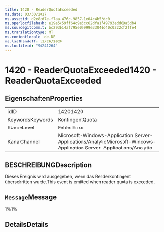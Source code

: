 ```yaml
---
title: 1420 - ReaderQuotaExceeded
ms.date: 03/30/2017
ms.assetid: d2e8cd7e-f7aa-476c-9857-1e04c4b52dc0
ms.openlocfilehash: e19e5c59ff64c9e3cc62dfa1f49793edd69a5db4
ms.sourcegitcommit: bc293b14af795e0e999e3304dd40c0222cf2ffe4
ms.translationtype: MT
ms.contentlocale: de-DE
ms.lasthandoff: 11/26/2020
ms.locfileid: "96241264"
---
```

# <a name="1420---readerquotaexceeded"></a><span data-ttu-id="14f39-102">1420 - ReaderQuotaExceeded</span><span class="sxs-lookup"><span data-stu-id="14f39-102">1420 - ReaderQuotaExceeded</span></span>

## <a name="properties"></a><span data-ttu-id="14f39-103">Eigenschaften</span><span class="sxs-lookup"><span data-stu-id="14f39-103">Properties</span></span>  
  
|||  
|-|-|  
|<span data-ttu-id="14f39-104">id</span><span class="sxs-lookup"><span data-stu-id="14f39-104">ID</span></span>|<span data-ttu-id="14f39-105">1420</span><span class="sxs-lookup"><span data-stu-id="14f39-105">1420</span></span>|  
|<span data-ttu-id="14f39-106">Keywords</span><span class="sxs-lookup"><span data-stu-id="14f39-106">Keywords</span></span>|<span data-ttu-id="14f39-107">Kontingent</span><span class="sxs-lookup"><span data-stu-id="14f39-107">Quota</span></span>|  
|<span data-ttu-id="14f39-108">Ebene</span><span class="sxs-lookup"><span data-stu-id="14f39-108">Level</span></span>|<span data-ttu-id="14f39-109">Fehler</span><span class="sxs-lookup"><span data-stu-id="14f39-109">Error</span></span>|  
|<span data-ttu-id="14f39-110">Kanal</span><span class="sxs-lookup"><span data-stu-id="14f39-110">Channel</span></span>|<span data-ttu-id="14f39-111">Microsoft-Windows-Application Server-Applications/Analytic</span><span class="sxs-lookup"><span data-stu-id="14f39-111">Microsoft-Windows-Application Server-Applications/Analytic</span></span>|  
  
## <a name="description"></a><span data-ttu-id="14f39-112">BESCHREIBUNG</span><span class="sxs-lookup"><span data-stu-id="14f39-112">Description</span></span>  

 <span data-ttu-id="14f39-113">Dieses Ereignis wird ausgegeben, wenn das Readerkontingent überschritten wurde.</span><span class="sxs-lookup"><span data-stu-id="14f39-113">This event is emitted when reader quota is exceeded.</span></span>  
  
## <a name="message"></a><span data-ttu-id="14f39-114">`Message`</span><span class="sxs-lookup"><span data-stu-id="14f39-114">Message</span></span>  

 <span data-ttu-id="14f39-115">1%</span><span class="sxs-lookup"><span data-stu-id="14f39-115">1%</span></span>  
  
## <a name="details"></a><span data-ttu-id="14f39-116">Details</span><span class="sxs-lookup"><span data-stu-id="14f39-116">Details</span></span>

